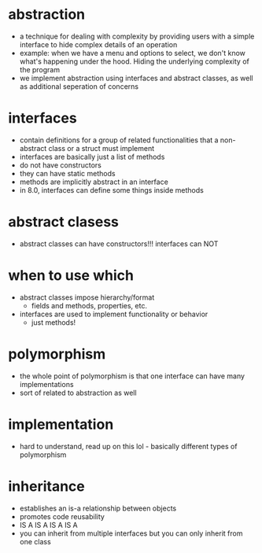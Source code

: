 # abstraction
-   a technique for dealing with complexity by providing users with a simple interface to hide complex details of an operation
-   example: when we have a menu and options to select, we don't know what's happening under the hood. Hiding the underlying complexity of the program
-   we implement abstraction using interfaces and abstract classes, as well as additional seperation of concerns

# interfaces
-   contain definitions for a group of related functionalities that a non-abstract class or a struct must implement
-   interfaces are basically just a list of methods
-   do not have constructors
-   they can have static methods
-   methods are implicitly abstract in an interface
-   in 8.0, interfaces can define some things inside methods

# abstract clasess
-   abstract classes can have constructors!!! interfaces can NOT

# when to use which
-   abstract classes impose hierarchy/format
    - fields and methods, properties, etc.
-   interfaces are used to implement functionality or behavior
    - just methods!

# polymorphism
-   the whole point of polymorphism is that one interface can have many implementations
-   sort of related to abstraction as well

# implementation
-   hard to understand, read up on this lol - basically different types of polymorphism

# inheritance
-   establishes an is-a relationship between objects
-   promotes code reusability
-   IS A IS A IS A IS A
-   you can inherit from multiple interfaces but you can only inherit from one class
